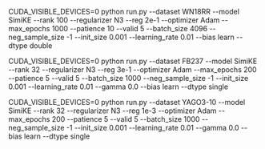 CUDA_VISIBLE_DEVICES=0 python run.py --dataset WN18RR --model SimiKE --rank 100 --regularizer N3 --reg 2e-1 --optimizer Adam --max_epochs 1000 --patience 10 --valid 5 --batch_size 4096 --neg_sample_size -1 --init_size 0.001 --learning_rate 0.01 --bias learn --dtype double

CUDA_VISIBLE_DEVICES=0 python run.py --dataset FB237 --model SimiKE --rank 32 --regularizer N3 --reg 3e-1 --optimizer Adam --max_epochs 200 --patience 5 --valid 5 --batch_size 1000 --neg_sample_size -1 --init_size 0.001 --learning_rate 0.01 --gamma 0.0 --bias learn --dtype single

CUDA_VISIBLE_DEVICES=0 python run.py --dataset YAGO3-10 --model SimiKE --rank 32 --regularizer N3 --reg 1e-3 --optimizer Adam --max_epochs 200 --patience 5 --valid 5 --batch_size 1000 --neg_sample_size -1 --init_size 0.001 --learning_rate 0.01 --gamma 0.0 --bias learn --dtype single 



